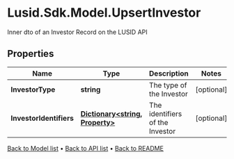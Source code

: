 # Lusid.Sdk.Model.UpsertInvestor
Inner dto of an Investor Record on the LUSID API

## Properties

Name | Type | Description | Notes
------------ | ------------- | ------------- | -------------
**InvestorType** | **string** | The type of the Investor | [optional] 
**InvestorIdentifiers** | [**Dictionary&lt;string, Property&gt;**](Property.md) | The identifiers of the Investor | [optional] 

[Back to Model list](../README.md#documentation-for-models) &#8226; [Back to API list](../README.md#documentation-for-api-endpoints) &#8226; [Back to README](../README.md)

